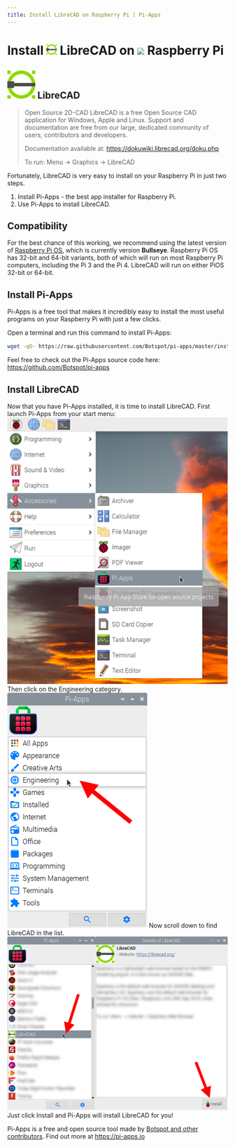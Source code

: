 ```yaml
---
title: Install LibreCAD on Raspberry Pi | Pi-Apps
---
```

<div class="simple-install-content content">

# Install <img src="/img/app-icons/LibreCAD/icon-64.png" height=24> LibreCAD on <img src=https://www.vectorlogo.zone/logos/raspberrypi/raspberrypi-icon.svg height=24> Raspberry Pi

## <img src="/img/app-icons/LibreCAD/icon-64.png"> LibreCAD
> Open Source 2D-CAD
> LibreCAD is a free Open Source CAD application for Windows, Apple and Linux. Support and documentation are free from our large, dedicated community of users, contributors and developers.
> 
> Documentation available at: https://dokuwiki.librecad.org/doku.php
> 
> To run: Menu -> Graphics -> LibreCAD

Fortunately, LibreCAD is very easy to install on your Raspberry Pi in just two steps.
1. Install Pi-Apps - the best app installer for Raspberry Pi.
2. Use Pi-Apps to install LibreCAD.
</div>
<div class="simple-install-content content">

## Compatibility
For the best chance of this working, we recommend using the latest version of [Raspberry Pi OS](https://www.raspberrypi.com/software/), which is currently version **Bullseye**.
Raspberry Pi OS has 32-bit and 64-bit variants, both of which will run on most Raspberry Pi computers, including the Pi 3 and the Pi 4.
LibreCAD will run on either PiOS 32-bit or 64-bit.
</div>
<div class="simple-install-content content">

## Install Pi-Apps

Pi-Apps is a free tool that makes it incredibly easy to install the most useful programs on your Raspberry Pi with just a few clicks.

Open a terminal and run this command to install Pi-Apps:
```bash
wget -qO- https://raw.githubusercontent.com/Botspot/pi-apps/master/install | bash
```
Feel free to check out the Pi-Apps source code here: https://github.com/Botspot/pi-apps
</div>
<div class="simple-install-content content">

## Install LibreCAD

Now that you have Pi-Apps installed, it is time to install LibreCAD.
First launch Pi-Apps from your start menu:
<img src="/img/start-menu.png">
Then click on the Engineering category.
<img src="/img/category-selections/Engineering.png">
Now scroll down to find LibreCAD in the list.
<img src="/img/app-icons/LibreCAD/app-selection.png">
Just click Install and Pi-Apps will install LibreCAD for you!
</div>
<div class="simple-install-content content">

Pi-Apps is a free and open source tool made by [Botspot and other contributors](/about/#contributors). Find out more at https://pi-apps.io
</div>
